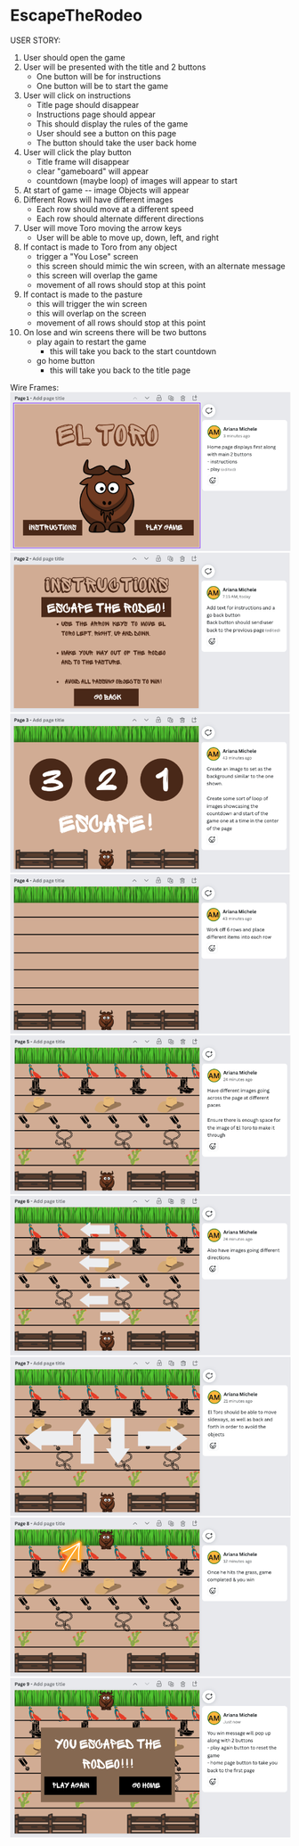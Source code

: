 # EscapeTheRodeo
USER STORY:
1. User should open the game
2. User will be presented with the title and 2 buttons
    - One button will be for instructions
    - One button will be to start the game
3. User will click on instructions
    - Title page should disappear
    - Instructions page should appear
    - This should display the rules of the game
    - User should see a button on this page
    - The button should take the user back home
4. User will click the play button
    - Title frame will disappear
    - clear "gameboard" will appear
    - countdown (maybe loop) of images will appear to start
5. At start of game -- image Objects will appear
6. Different Rows will have different images
    - Each row should move at a different speed
    - Each row should alternate different directions
7. User will move Toro moving the arrow keys
    - User will be able to move up, down, left, and right
8. If contact is made to Toro from any object
    - trigger a "You Lose" screen
    - this screen should mimic the win screen, with an alternate message
    - this screen will overlap the game
    - movement of all rows should stop at this point
9. If contact is made to the pasture
    - this will trigger the win screen
    - this will overlap on the screen 
    - movement of all rows should stop at this point
10. On lose and win screens there will be two buttons
    - play again to restart the game
        - this will take you back to the start countdown
    - go home button
        - this will take you back to the title page

        
Wire Frames:
![](./Images/GameProjectPhotos/gamePhoto1.png)
![](./Images/GameProjectPhotos/gamePhoto2.png)
![](./Images/GameProjectPhotos/gamePhoto3.png)
![](./Images/GameProjectPhotos/gamePhoto4.png)
![](./Images/GameProjectPhotos/gamePhoto5.png)
![](./Images/GameProjectPhotos/gamePhoto6.png)
![](./Images/GameProjectPhotos/gamePhoto7.png)
![](./Images/GameProjectPhotos/gamePhoto8.png)
![](./Images/GameProjectPhotos/gamePhoto9.png)